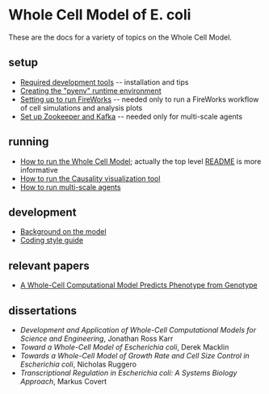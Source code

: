 # Whole Cell Model of E. coli

These are the docs for a variety of topics on the Whole Cell Model.

## setup

* [Required development tools](dev-tools.md) -- installation and tips
* [Creating the "pyenv" runtime environment](create-pyenv.md)
* [Setting up to run FireWorks](wholecell/fireworks/README.md) -- needed only to run a FireWorks workflow of cell simulations and analysis plots
* [Set up Zookeeper and Kafka](../agent/README.md) -- needed only for multi-scale agents

## running

* [How to run the Whole Cell Model](run.md); actually the top level [README](../README.md) is more informative
* [How to run the Causality visualization tool](https://github.com/CovertLab/causality)
* [How to run multi-scale agents](../environment/README.md)

## development

* [Background on the model](background.md)
* [Coding style guide](style-guide.md)

## relevant papers

* [A Whole-Cell Computational Model Predicts Phenotype from Genotype](https://www.cell.com/cell/abstract/S0092-8674(12)00776-3)

## dissertations
* _Development and Application of Whole-Cell Computational Models for Science and Engineering_, Jonathan Ross Karr
* _Toward a Whole-Cell Model of Escherichia coli_, Derek Macklin
* _Towards a Whole-Cell Model of Growth Rate and Cell Size Control in Escherichia coli_, Nicholas Ruggero
* _Transcriptional Regulation in Escherichia coli: A Systems Biology Approach_, Markus Covert
